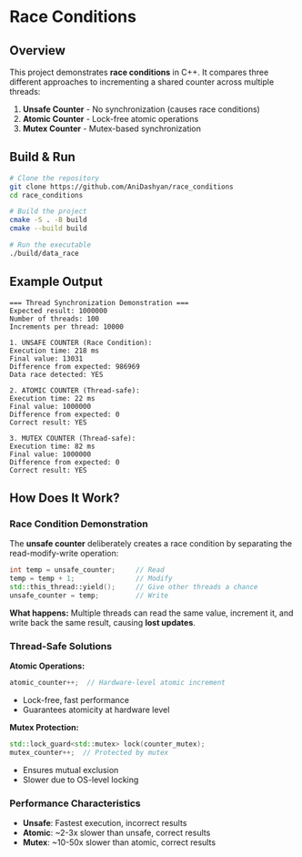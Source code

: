 # Race Conditions

## Overview

This project demonstrates  **race conditions** in C++. It compares three different approaches to incrementing a shared counter across multiple threads:

1. **Unsafe Counter** - No synchronization (causes race conditions)
2. **Atomic Counter** - Lock-free atomic operations 
3. **Mutex Counter** - Mutex-based synchronization

## Build & Run

```bash
# Clone the repository
git clone https://github.com/AniDashyan/race_conditions
cd race_conditions

# Build the project
cmake -S . -B build
cmake --build build

# Run the executable
./build/data_race
```

## Example Output

```
=== Thread Synchronization Demonstration ===
Expected result: 1000000
Number of threads: 100
Increments per thread: 10000

1. UNSAFE COUNTER (Race Condition):
Execution time: 218 ms
Final value: 13031
Difference from expected: 986969
Data race detected: YES

2. ATOMIC COUNTER (Thread-safe):
Execution time: 22 ms
Final value: 1000000
Difference from expected: 0
Correct result: YES

3. MUTEX COUNTER (Thread-safe):
Execution time: 82 ms
Final value: 1000000
Difference from expected: 0
Correct result: YES
```

## How Does It Work?

### Race Condition Demonstration

The **unsafe counter** deliberately creates a race condition by separating the read-modify-write operation:

```cpp
int temp = unsafe_counter;     // Read
temp = temp + 1;               // Modify  
std::this_thread::yield();     // Give other threads a chance
unsafe_counter = temp;         // Write
```

**What happens:** Multiple threads can read the same value, increment it, and write back the same result, causing **lost updates**.

### Thread-Safe Solutions

**Atomic Operations:**
```cpp
atomic_counter++;  // Hardware-level atomic increment
```
- Lock-free, fast performance
- Guarantees atomicity at hardware level

**Mutex Protection:**
```cpp
std::lock_guard<std::mutex> lock(counter_mutex);
mutex_counter++;  // Protected by mutex
```
- Ensures mutual exclusion
- Slower due to OS-level locking

### Performance Characteristics

- **Unsafe**: Fastest execution, incorrect results
- **Atomic**: ~2-3x slower than unsafe, correct results  
- **Mutex**: ~10-50x slower than atomic, correct results
